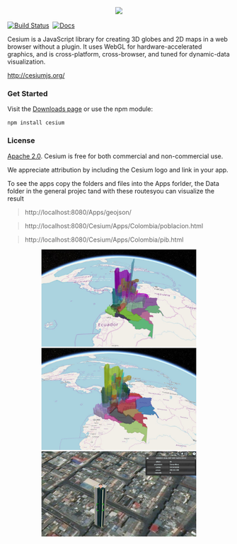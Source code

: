 <p align="center">
<img src="https://github.com/AnalyticalGraphicsInc/cesium/wiki/logos/Cesium_Logo_Color.jpg" width="50%" />
</p>

[![Build Status](https://travis-ci.org/AnalyticalGraphicsInc/cesium.svg?branch=master)](https://travis-ci.org/AnalyticalGraphicsInc/cesium)&nbsp;
[![Docs](https://img.shields.io/badge/docs-online-orange.svg)](http://cesiumjs.org/tutorials.html)

Cesium is a JavaScript library for creating 3D globes and 2D maps in a web browser without a plugin. It uses WebGL for hardware-accelerated graphics, and is cross-platform, cross-browser, and tuned for dynamic-data visualization.

http://cesiumjs.org/

### Get Started ###

Visit the [Downloads page](http://cesiumjs.org/downloads.html) or use the npm module:
```
npm install cesium
```

### License ###

[Apache 2.0](http://www.apache.org/licenses/LICENSE-2.0.html).  Cesium is free for both commercial and non-commercial use.

We appreciate attribution by including the Cesium logo and link in your app.


To see the apps copy the folders and files into the Apps forlder, the Data folder in the general projec tand with these routesyou can visualize the result

> http://localhost:8080/Apps/geojson/

> http://localhost:8080/Cesium/Apps/Colombia/poblacion.html

> http://localhost:8080/Cesium/Apps/Colombia/pib.html

<p align="center">
  <img src="./pibColombia.JPG" width="350"/>
  <img src="./PoblacionColombia.JPG" width="350"/>
  <img src="./casa.jpg" width="350"/>
</p>